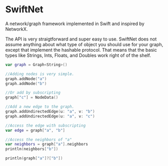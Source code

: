 SwiftNet
========

A network/graph framework implemented in Swift and inspired by NetworkX.

The API is very straigtforward and super easy to use. SwiftNet does not assume anything about what type of object you should use for your graph, except that implement the hashable protocol. That means that the basic types like Strings, Ints, Floats, and Doubles work right of of the shelf.

```swift
var graph = Graph<String>()

//Adding nodes is very simple.
graph.addNode("a")
graph.addNode("b")

//Or add by subscripting
graph["c"] = NodeData()

//Add a new edge to the graph.
graph.addUndirectedEdge(u: "a", v: "b")
graph.addUndirectedEdge(u: "a", v: "c")

//Access the edge with subscripting
var edge = graph["a", "b"]

//Access the neighbors of "a"
var neighbors = graph["a"].neighbors
println(neighbors["b"])

println(graph["a"]?["b"])
```
